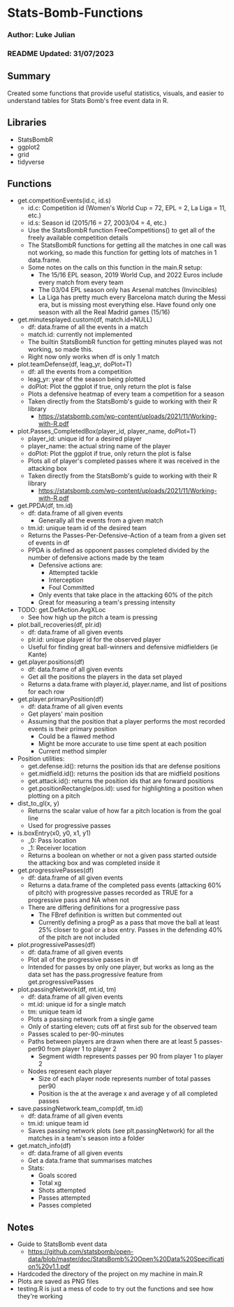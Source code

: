 # Stats-Bomb-Functions
### Author: Luke Julian
### README Updated: 31/07/2023
## Summary
Created some functions that provide useful statistics, visuals, and easier to understand tables for Stats Bomb's free event data in R.
## Libraries
- StatsBombR
- ggplot2
- grid
- tidyverse
## Functions
- get.competitionEvents(id.c, id.s)
  - id.c: Competition id (Women's World Cup = 72, EPL = 2, La Liga = 11, etc.)
  - id.s: Season id (2015/16 = 27, 2003/04 = 4, etc.)
  - Use the StatsBombR function FreeCompetitions() to get all of the freely available competition details
  - The StatsBombR functions for getting all the matches in one call was not working, so made this function for getting lots of matches in 1 data.frame.
  - Some notes on the calls on this function in the main.R setup:
    - The 15/16 EPL season, 2019 World Cup, and 2022 Euros include every match from every team
    - The 03/04 EPL season only has Arsenal matches (Invincibles)
    - La Liga has pretty much every Barcelona match during the Messi era, but is missing most everything else. Have found only one season with all the Real Madrid games (15/16)
- get.minutesplayed.custom(df, match.id=NULL)
  - df: data.frame of all the events in a match
  - match.id: currently not implemented
  - The builtin StatsBombR function for getting minutes played was not working, so made this.
  - Right now only works when df is only 1 match
- plot.teamDefense(df, leag_yr, doPlot=T)
  - df: all the events from a competition
  - leag_yr: year of the season being plotted
  - doPlot: Plot the ggplot if true, only return the plot is false
  - Plots a defensive heatmap of every team a competition for a season
  - Taken directly from the StatsBomb's guide to working with their R library
    - https://statsbomb.com/wp-content/uploads/2021/11/Working-with-R.pdf
- plot.Passes_CompletedBox(player_id, player_name, doPlot=T)
  - player_id: unique id for a desired player
  - player_name: the actual string name of the player
  - doPlot: Plot the ggplot if true, only return the plot is false
  - Plots all of player's completed passes where it was received in the attacking box
  - Taken directly from the StatsBomb's guide to working with their R library
    - https://statsbomb.com/wp-content/uploads/2021/11/Working-with-R.pdf
- get.PPDA(df, tm.id)
  - df: data.frame of all given events
    - Generally all the events from a given match
  - tm.id: unique team id of the desired team
  - Returns the Passes-Per-Defensive-Action of a team from a given set of events in df
  - PPDA is defined as opponent passes completed divided by the number of defensive actions made by the team
    - Defensive actions are:
      - Attempted tackle
      - Interception
      - Foul Committed
    - Only events that take place in the attacking 60% of the pitch
    - Great for measuring a team's pressing intensity
- TODO: get.DefAction.AvgXLoc
    - See how high up the pitch a team is pressing
- plot.ball_recoveries(df, plr.id)
  - df: data.frame of all given events
  - plr.id: unique player id for the observed player
  - Useful for finding great ball-winners and defensive midfielders (ie Kante)
- get.player.positions(df)
  - df: data.frame of all given events
  - Get all the positions the players in the data set played
  - Returns a data.frame with player.id, player.name, and list of positions for each row
- get.player.primaryPosition(df)
  - df: data.frame of all given events
  - Get players' main position
  - Assuming that the position that a player performs the most recorded events is their primary position
    - Could be a flawed method
    - Might be more accurate to use time spent at each position
    - Current method simpler
- Position utilities:
  - get.defense.id(): returns the position ids that are defense positions
  - get.midfield.id(): returns the position ids that are midfield positions
  - get.attack.id(): returns the position ids that are forward positions
  - get.positionRectangle(pos.id): used for highlighting a position when plotting on a pitch
- dist_to_gl(x, y)
  - Returns the scalar value of how far a pitch location is from the goal line
  - Used for progressive passes
- is.boxEntry(x0, y0, x1, y1)
  - _0: Pass location
  - _1: Receiver location
  - Returns a boolean on whether or not a given pass started outside the attacking box and was completed inside it
- get.progressivePasses(df)
  - df: data.frame of all given events
  - Returns a data.frame of the completed pass events (attacking 60% of pitch) with progressive passes recorded as TRUE for a progressive pass and NA when not
  - There are differing definitions for a progressive pass
    - The FBref definition is written but commented out
    - Currently defining a progP as a pass that move the ball at least 25% closer to goal or a box entry. Passes in the defending 40% of the pitch are not included
- plot.progressivePasses(df)
  - df: data.frame of all given events
  - Plot all of the progressive passes in df
  - Intended for passes by only one player, but works as long as the data set has the pass.progressive feature from get.progressivePasses
- plot.passingNetwork(df, mt.id, tm)
  - df: data.frame of all given events
  - mt.id: unique id for a single match
  - tm: unique team id
  - Plots a passing network from a single game
  - Only of starting eleven; cuts off at first sub for the observed team
  - Passes scaled to per-90-minutes
  - Paths between players are drawn when there are at least 5 passes-per90 from player 1 to player 2
    - Segment width represents passes per 90 from player 1 to player 2
  - Nodes represent each player
    - Size of each player node represents number of total passes per90
    - Position is the at the average x and average y of all completed passes
- save.passingNetwork.team_comp(df, tm.id)
  - df: data.frame of all given events
  - tm.id: unique team id
  - Saves passing network plots (see plt.passingNetwork) for all the matches in a team's season into a folder
- get.match_info(df)
  - df: data.frame of all given events
  - Get a data.frame that summarises matches
  - Stats:
    - Goals scored
    - Total xg
    - Shots attempted
    - Passes attempted
    - Passes completed
## Notes
- Guide to StatsBomb event data
  - https://github.com/statsbomb/open-data/blob/master/doc/StatsBomb%20Open%20Data%20Specification%20v1.1.pdf
- Hardcoded the directory of the project on my machine in main.R
- Plots are saved as PNG files
- testing.R is just a mess of code to try out the functions and see how they're working
